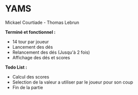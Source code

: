 # YAMS
Mickael Courtiade - Thomas Lebrun

**Terminé et fonctionnel :**

- 14 tour par joueur
- Lancement des dés
- Relancement des dés (Jusqu'à 2 fois)
- Affichage des dés et scores

**Todo List :**

- Calcul des scores
- Selection de la valeur a utiliser par le joueur pour son coup
- Fin de la partie
